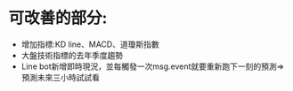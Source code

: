 # 可改善的部分:  
 * 增加指標:KD line、MACD、道瓊斯指數  
 * 大盤技術指標的去年季度趨勢
 * Line bot新增即時現況，並每觸發一次msg.event就要重新跑下一刻的預測=>預測未來三小時試試看
